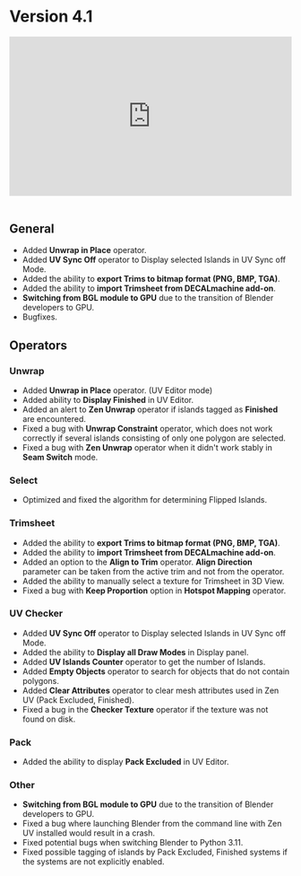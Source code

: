 # Version 4.1

<div style="position: relative; width: 100%; height: 0; padding-bottom: 56.25%;">
<iframe src="https://www.youtube.com/embed/jFcVmGnNOho" style="position: absolute; top: 0; left: 0; width: 100%; height: 100%;" allowfullscreen="" seamless="" frameborder="0"></iframe>
</div>
<br>

## General
- Added **Unwrap in Place** operator.
- Added **UV Sync Off** operator to Display selected Islands in UV Sync off Mode.
- Added the ability to **export Trims to bitmap format (PNG, BMP, TGA)**.
- Added the ability to **import Trimsheet from DECALmachine add-on**.
- **Switching from BGL module to GPU** due to the transition of Blender developers to GPU.
- Bugfixes.

## Operators

### Unwrap
- Added **Unwrap in Place** operator. (UV Editor mode)
- Added ability to **Display Finished** in UV Editor.
- Added an alert to **Zen Unwrap** operator if islands tagged as **Finished** are encountered.
- Fixed a bug with **Unwrap Constraint** operator, which does not work correctly if several islands consisting of only one polygon are selected.
- Fixed a bug with **Zen Unwrap** operator when it didn't work stably in **Seam Switch** mode.

### Select
- Optimized and fixed the algorithm for determining Flipped Islands.

### Trimsheet

- Added the ability to **export Trims to bitmap format (PNG, BMP, TGA)**.
- Added the ability to **import Trimsheet from DECALmachine add-on**.
- Added an option to the **Align to Trim** operator. **Align Direction** parameter can be taken from the active trim and not from the operator.
- Added the ability to manually select a texture for Trimsheet in 3D View.
- Fixed a bug with **Keep Proportion** option in **Hotspot Mapping** operator.

### UV Checker
- Added **UV Sync Off** operator to Display selected Islands in UV Sync off Mode.
- Added the ability to **Display all Draw Modes** in Display panel.
- Added **UV Islands Counter** operator to get the number of Islands.
- Added **Empty Objects** operator to search for objects that do not contain polygons.
- Added **Clear Attributes** operator to clear mesh attributes used in Zen UV (Pack Excluded, Finished).
- Fixed a bug in the **Checker Texture** operator if the texture was not found on disk.

### Pack
- Added the ability to display **Pack Excluded** in UV Editor.

### Other
- **Switching from BGL module to GPU** due to the transition of Blender developers to GPU.
- Fixed a bug where launching Blender from the command line with Zen UV installed would result in a crash.
- Fixed potential bugs when switching Blender to Python 3.11.
- Fixed possible tagging of islands by Pack Excluded, Finished systems if the systems are not explicitly enabled.